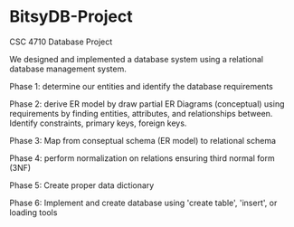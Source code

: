 # BitsyDB-Project

CSC 4710 Database Project

We designed and implemented a database system using a relational database management system. 

Phase 1: determine our entities and identify the database requirements

Phase 2: derive ER model by draw partial ER Diagrams (conceptual) using requirements by finding entities, attributes, and relationships between. Identify constraints, primary keys, foreign keys. 

Phase 3: Map from conseptual schema (ER model) to relational schema

Phase 4: perform normalization on relations ensuring third normal form (3NF)

Phase 5: Create proper data dictionary

Phase 6: Implement and create database using 'create table', 'insert', or loading tools

